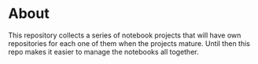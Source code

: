 # About

This repository collects a series of notebook projects that will have own repositories for each one of them when the projects mature.
Until then this repo makes it easier to manage the notebooks all together.
